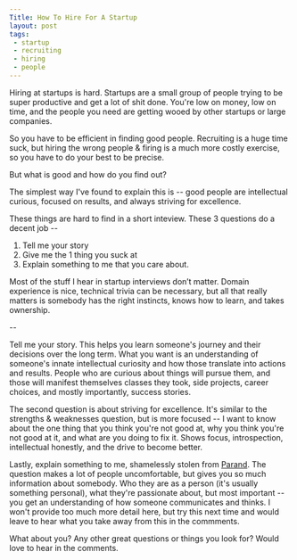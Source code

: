 ```yaml
---
Title: How To Hire For A Startup
layout: post
tags:
 - startup
 - recruiting
 - hiring
 - people
---
```


Hiring at startups is hard. Startups are a small group of people trying to be super productive and get a lot of shit done. You're low on money, low on time, and the people you need are getting wooed by other startups or large companies.

So you have to be efficient in finding good people. Recruiting is a huge time suck, but hiring the wrong people & firing is a much more costly exercise, so you have to do your best to be precise. 

But what is good and how do you find out?

The simplest way I've found to explain this is -- good people are intellectual curious, focused on results, and always striving for excellence.

These things are hard to find in a short inteview. These 3 questions do a decent job --

1.	Tell me your story
2.	Give me the 1 thing you suck at
3.	Explain something to me that you care about.

Most of the stuff I hear in startup interviews don’t matter. Domain experience is nice, technical trivia can be necessary, but all that really matters is somebody has the right instincts, knows how to learn, and takes ownership.

--

Tell me your story. This helps you learn someone's journey and their decisions over the long term. What you want is an understanding of someone's innate intellectual curiosity and how those translate into actions and results. People who are curious about things will pursue them, and those will manifest themselves classes they took, side projects, career choices, and mostly importantly, success stories.

The second question is about striving for excellence. It's similar to the strengths & weaknesses question, but is more focused -- I want to know about the one thing that you think you're not good at, why you think you're not good at it, and what are you doing to fix it. Shows focus, introspection, intellectual honestly, and the drive to become better.

Lastly, explain something to me, shamelessly stolen from [Parand](https://twitter.com/parand). The question makes a lot of people uncomfortable, but gives you so much information about somebody. Who they are as a person (it's usually something personal), what they're passionate about, but most important -- you get an understanding of how someone communicates and thinks. I won't provide too much more detail here, but try this next time and would leave to hear what you take away from this in the commments. 

What about you? Any other great questions or things you look for? Would love to hear in the comments.
